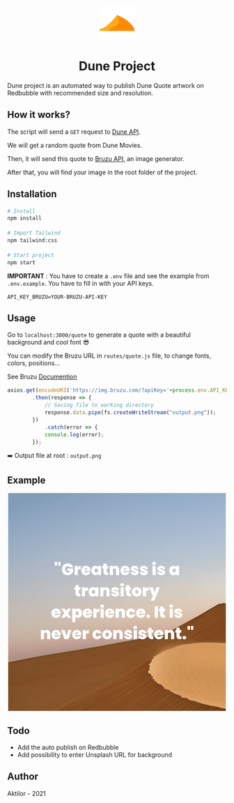 <p align="center"> 
  <img src="images/dune.png" alt="Dune Project Logo" width="80px" height="80px">
</p>
<h1 align="center">Dune Project</h1>

Dune project is an automated way to publish Dune Quote artwork on Redbubble with recommended size and resolution.


## How it works?
The script will send a `GET` request to [Dune API](https://github.com/ywalia01/dune-api).

We will get a random quote from Dune Movies.

Then, it will send this quote to [Bruzu API](https://docs.bruzu.com/), an image generator.

After that, you will find your image in the root folder of the project.


## Installation
```bash
# Install
npm install

# Import Tailwind
npm tailwind:css

# Start project
npm start
```

**IMPORTANT** : You have to create a `.env` file and see the example from `.env.example`. You have to fill in with your API keys. 

```
API_KEY_BRUZU=YOUR-BRUZU-API-KEY
```


## Usage
Go to `localhost:3000/quote` to generate a quote with a beautiful background and cool font 😎

You can modify the Bruzu URL in `routes/quote.js` file, to change fonts, colors, positions...

See Bruzu [Documention](https://docs.bruzu.com/)

```js
axios.get(encodeURI('https://img.bruzu.com/?apiKey='+process.env.API_KEY_BRUZU+'&backgroundImage=https://source.unsplash.com/zuueig1w8WI/7632x6480&h=6480&w=7632&a.text=' + quote + '&a.color=white&a.fontFamily=Poppins&a.fontWeight=800&a.width=7632&a.fs=375&a.ta=center'), {responseType: "stream"} )  
        .then(response => {  
            // Saving file to working directory  
            response.data.pipe(fs.createWriteStream("output.png"));  
        })  
            .catch(error => {  
            console.log(error);  
        }); 
```

➡️ Output file at root : `output.png`


## Example
<p align="center"> 
  <img src="images/output.png" alt="Dune Project Example" width="500px">
</p>


## Todo
* Add the auto publish on Redbubble
* Add possibility to enter Unsplash URL for background


## Author
Aktilor - 2021
